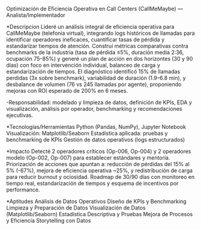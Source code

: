Optimización de Eficiencia Operativa en Call Centers (CallMeMaybe) — Analista/Implementador

*Descripcion
Lideré un análisis integral de eficiencia operativa para CallMeMaybe (telefonía virtual), integrando logs históricos de llamadas para identificar operadores ineficaces, cuantificar tasas de pérdida y estandarizar tiempos de atención. Construí métricas comparativas contra benchmarks de la industria (tasa de pérdida ≤5%, duración media 2:36, ocupación 75–85%) y generé un plan de acción en dos horizontes (30 y 90 días) con foco en intervención individual, balanceo de carga y estandarización de tiempos. El diagnóstico identificó 15% de llamadas perdidas (3x sobre benchmark), variabilidad de duración (1.9–6.8 min), y desbalance de volumen (76 vs 245 llamadas por agente), proponiendo mejoras con ROI esperado de 200% en 6 meses.

-Responsabilidad: modelado y limpieza de datos, definición de KPIs, EDA y visualización, análisis por operador, benchmarking y recomendaciones ejecutivas.

*Tecnologías/Herramientas
Python (Pandas, NumPy), Jupyter Notebook
Visualización: Matplotlib/Seaborn
Estadística aplicada: pruebas y benchmarking de KPIs
Gestión de datos operativos (logs estructurados)

*Impacto
Detecté 2 operadores críticos (Op-006, Op-004) y 2 operadores modelo (Op-002, Op-007) para establecer estándares y mentoría.
Priorización de acciones que apuntan a: reducción de pérdidas del 15% al 5% (-67%), mejora de eficiencia operativa ~25%, y redistribución de carga para reducir burnout y ociosidad.
Roadmap de 30/90 días con monitoreo en tiempo real, estandarización de tiempos y esquema de incentivos por performance.

*Aptitudes
Análisis de Datos Operativos
Diseño de KPIs y Benchmarking
Limpieza y Preparación de Datos
Visualización de Datos (Matplotlib/Seaborn)
Estadística Descriptiva y Pruebas
Mejora de Procesos y Eficiencia
Storytelling con Datos
